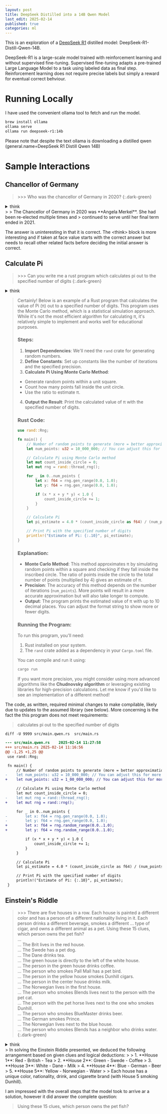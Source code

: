 ```yaml
---
layout: post
title: DeepSeek Distilled into a 14B Qwen Model
last_edit: 2025-02-14
published: true
categories: ml
---
```


This is an exploration of a [DeepSeek R1][DeepSeek-R1] distilled model: DeepSeek-R1-Distill-Qwen-14B.

DeepSeek-R1 is a large-scale model trained with reinforcement learning and without supervised fine-tuning.
Supervised fine-tuning adapts a pre-trained Large Language Model to a task using labeled data as final step.
Reinforcement learning does not require precise labels but simply a reward for eventual correct behviour.


# Running Locally
I have used the convenient ollama tool to fetch and run the model.
```zsh
brew install ollama
ollama serve
ollama run deepseek-r1:14b
```
Please note that despite the text ollama is downloading a distilled qwen (general.name=DeepSeek R1 Distill Qwen 14B)
# Sample Interactions
## Chancellor of Germany
> \>\>\> Who was the chancellor of Germany in 2020?
{:.dark-green}

<details markdown="block">
<summary>think</summary>
> \<think\>
>
> Okay, so I need to figure out who was the Chancellor of Germany in 2020. Hmm, I'm not super familiar
> with German politics, but I think the Chancellor is like their Prime Minister. Let me try to recall.
>
> I remember that Angela Merkel has been a leader for a long time. She's been the Chancellor before,
> right? Maybe she was still holding that position in 2020. But wait, wasn't there some change around
> then? Or maybe not?
>
> Let me think about when Merkel started. I believe she became Chancellor in 2005, and she served
> multiple terms. So by 2020, that would be her fourth term or something like that. Yeah, she was
> re-elected several times. So it's likely that she was still the Chancellor in 2020.
>
> Wait, did she step down in 2021? I think there was some news about her leaving after the elections.
> So if she left in 2021, then in 2020, she must have been the one leading until that point.
>
> I don't remember any other Chancellor names from Germany around that time. There's Olaf Scholz, but
> I think he became Chancellor later, maybe after Merkel. So yeah, Angela Merkel was definitely the
> Chancellor in 2020.
>
> \</think\>
{:.dark-blue}
</details>
>
> The Chancellor of Germany in 2020 was **Angela Merkel**. She had been re-elected multiple times and
> continued to serve until her final term ended in 2021.

The answer is uninteresting in that it is correct.  The \<think\> block is more interesting and if taken at face value
starts with the correct answer but needs to recall other related facts before deciding the initial answer is correct.


## Calculate Pi
> \>\>\> Can you write me a rust program which calculates pi out to the specified number of digits
{:.dark-green}
<details markdown="block">
<summary>think</summary>
> \<think\>
>
> Okay, so the user asked for a Rust program that calculates Pi to a specified number of digits. Hmm, I need to figure out how to approach this.
>
> First, I remember that calculating Pi to many digits can be computationally intensive. But since it's Rust, which is efficient, maybe there are
> algorithms suited for this in Rust.
>
> I think about different methods to compute Pi. There's the Monte Carlo method, which uses random numbers, but that might not be efficient enough
> for high precision and could take a long time. Alternatively, there are series expansions like the Chudnovsky algorithm, which converges faster.
>
> Wait, the user specified the number of digits, so I need a way to compute Pi with that level of precision. Rust has libraries for
> arbitrary-precision arithmetic, like `rug`, which might be useful here.
>
> I should outline a simple program. Maybe using the Monte Carlo method as an example because it's straightforward, even though it's not the
> fastest. Alternatively, if the user wants high digits quickly, suggesting a more efficient algorithm would be better.
>
> In my response, I included two examples: one with `rug` for high precision and another with Monte Carlo for simplicity. That way, the user can
> choose based on their needs.
>
> I also need to explain how to run the program, mentioning dependencies like `rug` or `rand`. Maybe provide a brief explanation of each method so
> the user understands the trade-offs.
>
> Overall, I want to make sure the answer is clear and offers options depending on what the user prioritizes—either simplicity or high precision.
>
> \</think\>
{:.dark-blue}
</details>

> Certainly! Below is an example of a Rust program that calculates the value of Pi (π) out to a specified number of digits. This program uses the
> Monte Carlo method, which is a statistical simulation approach. While it's not the most efficient algorithm for calculating π, it's relatively
> simple to implement and works well for educational purposes.
>
> ### Steps:
> 1. **Import Dependencies**: We'll need the `rand` crate for generating random numbers.
> 2. **Define Constants**: Set up constants like the number of iterations and the specified precision.
> 3. **Calculate Pi Using Monte Carlo Method**:
>   - Generate random points within a unit square.
>   - Count how many points fall inside the unit circle.
>   - Use the ratio to estimate π.
> 4. **Output the Result**: Print the calculated value of π with the specified number of digits.
>
> ### Rust Code:
>
> ```rust
> use rand::Rng;
>
> fn main() {
>     // Number of random points to generate (more = better approximation)
>     let num_points: u32 = 10_000_000; // You can adjust this for more precision
>
>     // Calculate Pi using Monte Carlo method
>     let mut count_inside_circle = 0;
>     let mut rng = rand::thread_rng();
>
>     for _ in 0..num_points {
>         let x: f64 = rng.gen_range(0.0, 1.0);
>         let y: f64 = rng.gen_range(0.0, 1.0);
>
>         if (x * x + y * y) < 1.0 {
>             count_inside_circle += 1;
>         }
>     }
>
>     // Calculate Pi
>     let pi_estimate = 4.0 * (count_inside_circle as f64) / (num_points as f64);
>
>     // Print Pi with the specified number of digits
>     println!("Estimate of Pi: {:.10}", pi_estimate);
> }
> ```
>
> ### Explanation:
> - **Monte Carlo Method**: This method approximates π by simulating random points within a square and checking if they fall inside the inscribed
> circle. The ratio of points inside the circle to the total number of points (multiplied by 4) gives an estimate of π.
> - **Precision**: The accuracy of this method depends on the number of iterations (`num_points`). More points will result in a more accurate
> approximation but will also take longer to compute.
> - **Output**: The program prints the estimated value of π with up to 10 decimal places. You can adjust the format string to show more or fewer
> digits.
>
> ### Running the Program:
> To run this program, you'll need:
> 1. Rust installed on your system.
> 2. The `rand` crate added as a dependency in your `Cargo.toml` file.
>
> You can compile and run it using:
> ```bash
> cargo run
> ```
>
> If you want more precision, you might consider using more advanced algorithms like the **Chudnovsky algorithm** or leveraging existing libraries
> for high-precision calculations. Let me know if you'd like to see an implementation of a different method!

The code, as written, required minimal changes to make compilable, likely due to updates to the assumed library (see below).
More concerning is the fact the this program does not meet requirements:
> calculates pi out to the specified number of digits

`diff -U 9999 src/main.qwen.rs  src/main.rs`
```diff
--- src/main.qwen.rs	2025-02-14 11:27:58
+++ src/main.rs	2025-02-14 11:16:56
@@ -1,25 +1,25 @@
 use rand::Rng;

 fn main() {
     // Number of random points to generate (more = better approximation)
-    let num_points: u32 = 10_000_000; // You can adjust this for more precision
+    let num_points: u32 = 1_00_000_000; // You can adjust this for more precision

     // Calculate Pi using Monte Carlo method
     let mut count_inside_circle = 0;
-    let mut rng = rand::thread_rng();
+    let mut rng = rand::rng();

     for _ in 0..num_points {
-        let x: f64 = rng.gen_range(0.0, 1.0);
-        let y: f64 = rng.gen_range(0.0, 1.0);
+        let x: f64 = rng.random_range(0.0..1.0);
+        let y: f64 = rng.random_range(0.0..1.0);

         if (x * x + y * y) < 1.0 {
             count_inside_circle += 1;
         }
     }

     // Calculate Pi
     let pi_estimate = 4.0 * (count_inside_circle as f64) / (num_points as f64);

     // Print Pi with the specified number of digits
     println!("Estimate of Pi: {:.10}", pi_estimate);
 }
```

## Einstein's Riddle
> \>\>\> There are five houses in a row. Each house is painted a different color and has a person of a different nationality living in it. Each person drinks a different beverage, smokes a different
> ...  type of cigar, and owns a different animal as a pet. Using these 15 clues, which person owns the pet fish? <br>
> ... <br>
> ... The Brit lives in the red house. <br>
> ... The Swede has a pet dog. <br>
> ... The Dane drinks tea. <br>
> ... The green house is directly to the left of the white house. <br>
> ... The person in the green house drinks coffee. <br>
> ... The person who smokes Pall Mall has a pet bird. <br>
> ... The person in the yellow house smokes Dunhill cigars. <br>
> ... The person in the center house drinks milk. <br>
> ... The Norwegian lives in the first house. <br>
> ... The person who smokes Blends lives next to the person with the pet cat. <br>
> ... The person with the pet horse lives next to the one who smokes Dunhill. <br>
> ... The person who smokes BlueMaster drinks beer. <br>
> ... The German smokes Prince. <br>
> ... The Norwegian lives next to the blue house. <br>
> ... The person who smokes Blends has a neighbor who drinks water. <br>
{:.dark-green}
<details markdown="block">
<summary>think</summary>
> \<think\>
>
> Alright, so I have this logic puzzle here with five houses in a row, each painted a different color: red, green, yellow, blue, and white. Each house has a person of a different
> nationality living in it—Brit, Swede, Dane, German, and Norwegian. Each person also drinks a different beverage (tea, coffee, milk, beer, water), smokes a different type of cigar (Pall
> Mall, Dunhill, Blends, BlueMaster, Prince), and owns a different pet (dog, bird, horse, cat, fish).
>
> The goal is to figure out which person owns the pet fish. There are 15 clues provided to solve this puzzle. Let me try to break this down step by step.
>
> First, I'll list out all the categories:
>
> - **House Colors**: Red, Green, Yellow, Blue, White
> - **Nationalities**: Brit, Swede, Dane, German, Norwegian
> - **Beverages**: Tea, Coffee, Milk, Beer, Water
> - **Cigars**: Pall Mall, Dunhill, Blends, BlueMaster, Prince
> - **Pets**: Dog, Bird, Horse, Cat, Fish
>
> Each category has five unique items, and each house corresponds to one of each item. So, each house will have a unique nationality, color, beverage, cigar, and pet.
>
> Now, let's list out the clues:
>
> 1. The Brit lives in the red house.
> 2. The Swede has a pet dog.
> 3. The Dane drinks tea.
> 4. The green house is directly to the left of the white house.
> 5. The person in the green house drinks coffee.
> 6. The person who smokes Pall Mall has a pet bird.
> 7. The person in the yellow house smokes Dunhill cigars.
> 8. The person in the center house drinks milk.
> 9. The Norwegian lives in the first house.
> 10. The person who smokes Blends lives next to the person with the pet cat.
> 11. The person with the pet horse lives next to the one who smokes Dunhill.
> 12. The person who smokes BlueMaster drinks beer.
> 13. The German smokes Prince.
> 14. The Norwegian lives next to the blue house.
> 15. The person who smokes Blends has a neighbor who drinks water.
>
> Okay, that's a lot to process. Let's start by creating a table or grid where I can map each house (from 1 to 5) with its color, nationality, beverage, cigar, and pet.
>
> I'll number the houses from left to right as 1, 2, 3, 4, 5.
>
> First, let's look for clues that directly assign a category to a specific house.
>
> From clue 9: The Norwegian lives in the first house (house 1).
>
> From clue 4: The green house is directly to the left of the white house. Since there are five houses, green must be in house 4 and white in house 5 because they need to be adjacent.
>
> Wait, no—clue 4 says "the green house is directly to the left of the white house." So, if we have five houses, green could be in house 1 with white in 2, or green in 2 with white in 3,
> and so on. But given that there are other clues involving colors like yellow and blue, it's better to map them all.
>
> From clue 7: The person in the yellow house smokes Dunhill cigars.
>
> From clue 14: The Norwegian lives next to the blue house. Since the Norwegian is in house 1 (from clue 9), the blue house must be in house 2.
>
> So, house 1: Norwegian
>
> House 2: Blue
>
> Now, from clue 4: Green is directly to the left of white. So, if green is in house 3, then white would be in house 4? But we need to adjust based on other clues.
>
> Wait, let's try to map colors first since that seems doable.
>
> From clue 4: Green is directly to the left of white. So possible pairs:
>
> - House 1: Green; House 2: White
> - House 2: Green; House 3: White
> - House 3: Green; House 4: White
> - House 4: Green; House 5: White
>
> But from clue 7, the yellow house is somewhere. Let's see.
>
> From clue 1: The Brit lives in the red house.
>
> So, red is assigned to the Brit.
>
> We have colors: Red, Green, Yellow, Blue, White.
>
> From clue 9 and 14:
>
> House 1: Norwegian
>
> From clue 14, next to blue. So if House 1 is Norwegian, then House 2 must be blue (clue 14).
>
> So:
>
> House 1: Norwegian; possibly color yellow? Because from clue 7, the person in the yellow house smokes Dunhill.
>
> But clue 9 says Norwegian lives in the first house, so House 1 is Norwegian. Let's not assume anything else yet.
>
> From clue 4: Green directly left of white. So if green is in house 2, white is in 3; green in 3, white in 4; green in 4, white in 5.
>
> But let's see other clues to find exact positions.
>
> Clue 8: The person in the center house drinks milk. Center house is house 3.
>
> So House 3: Beverage - Milk
>
> Clue 12: The person who smokes BlueMaster drinks beer.
>
> Clue 15: The person who smokes Blends has a neighbor who drinks water.
>
> Clue 6: Person who smokes Pall Mall has pet bird.
>
> Clue 10: Smoker of Blends lives next to person with pet cat.
>
> Clue 11: Pet horse lives next to smoker of Dunhill.
>
> Clue 5: Green house drinks coffee.
>
> Okay, this is getting a bit tangled. Let's try to map the colors first.
>
> We know:
>
> House 1: Norwegian
>
> From clue 14: House 2 is blue.
>
> So, House 1: Color?
>
> Wait, we have five colors: Red, Green, Yellow, Blue, White.
>
> From clue 1: Brit lives in red house.
>
> But where is the red house? It could be any of the houses. However, from clue 4 and others, let's see.
>
> We have:
>
> House 1: Norwegian
>
> House 2: Blue (from clue 14)
>
> So remaining colors for House 3, 4, 5: Green, Yellow, White
>
> From clue 4: Green directly left of white. So if green is in house 3, white in 4; green in 4, white in 5.
>
> Let's assume green is in house 4 and white in house 5.
>
> So:
>
> House 1: Norwegian, color?
>
> House 2: Blue
>
> House 3: ?
>
> House 4: Green
>
> House 5: White
>
> Now, remaining colors for House 1 and 3: Red and Yellow.
>
> From clue 7: The person in the yellow house smokes Dunhill. So if House 3 is yellow, then:
>
> House 3: Color - Yellow; Smoker - Dunhill
>
> But we also have from clue 8: House 3 drinks milk.
>
> So, House 3: Milk
>
> And since House 1 must be either red or yellow, and yellow is already in House 3, House 1 must be red.
>
> Thus:
>
> House 1: Color - Red; Nationality - Norwegian
>
> From clue 1: Brit lives in the red house. But wait, that's House 1. So, the Norwegian is also the Brit? That can't be because nationalities are unique.
>
> Wait a minute, this suggests that my assumption is wrong. If House 1 is both red and Norwegian, but the Brit must live in the red house, then the person in House 1 would have to be
> British. But clue 9 says Norwegian lives in the first house. So there's a conflict here.
>
> Therefore, my initial assumption must be incorrect. Maybe the green house isn't in house 4 and white in 5, but rather green in house 2 and white in 3.
>
> Let me try that.
>
> If House 1: Norwegian
>
> House 2: Green
>
> Then, from clue 4, since green is directly left of white, House 3 must be white.
>
> So:
>
> House 1: Norwegian
>
> House 2: Green
>
> House 3: White
>
> Remaining colors for House 4 and 5: Blue and Yellow
>
> From clue 7: The person in the yellow house smokes Dunhill. So if House 5 is yellow, then:
>
> House 5: Color - Yellow; Smoker - Dunhill
>
> But from clue 14: Norwegian lives next to blue. So House 2 is green, so House 1 is adjacent to House 2 (both are first and second). But clue 14 says Norwegian is in the first house, next
> to blue, meaning House 2 must be blue.
>
> Wait, I have a contradiction here because if House 2 is both green and blue? That's impossible. So my earlier assumption was wrong.
>
> Therefore, maybe House 3 is green and House 4 white.
>
> So:
>
> House 1: Norwegian
>
> House 2: ?
>
> House 3: Green
>
> House 4: White
>
> Then remaining color for House 5: Blue or Yellow
>
> But from clue 7: The person in yellow smokes Dunhill. So let's see.
>
> Alternatively, perhaps my approach to the colors is flawed.
>
> Let me try a different approach.
>
> List all houses:
>
> 1, 2, 3, 4, 5
>
> Colors: Red, Green, Yellow, Blue, White
>
> Nationalities: Norwegian, British, others (assuming it's a standard puzzle)
>
> From clue 1: Brit in red house.
>
> Clue 9: Norwegian in first house.
>
> So House 1: Nationality - Norwegian
>
> Therefore, House 1 can't be British. So the red house must be in another house.
>
> Thus, we have:
>
> House 1: Norwegian; Color ?
>
> We need to assign colors such that green is next to white (clue 4). Also, clue 7 says yellow house smokes Dunhill.
>
> Clue 5: Green house drinks coffee.
>
> Clue 8: House 3 drinks milk.
>
> Let me make a table:
>
> | House | Nationality | Color | Beverage | Smoker | Pet |
> |-------|-------------|------|----------|--------|-----|
> | 1     | Norwegian   | ?    |          |        |     |
> | 2     |             |      |          |        |     |
> | 3     |             |      | Milk     |        |     |
> | 4     |             |      |          |        |     |
> | 5     |             |      |          |        |     |
>
> From clue 1: Brit in red. So if House 2 is red, then House 2: Nationality - British
>
> But let's see.
>
> Alternatively, maybe House 3 or 4 is red.
>
> Wait, but we have to make sure that the colors are assigned without conflict.
>
> Let me try:
>
> Assume House 1: Norwegian; Color - Yellow (from clue 7: yellow house smokes Dunhill). But then House 2 would be next to it. Hmm.
>
> Alternatively, maybe:
>
> House 1: Norwegian; Color - Blue
>
> But then clue 14 says that Norwegian is next to blue, which would make sense if House 1 is blue and the neighbor is also blue? No, because each house has unique color.
>
> Wait, clue 14: The Norwegian lives in a house next to a blue one. So if House 1 is Norwegian, then House 2 must be Blue.
>
> Therefore:
>
> House 1: Nationality - Norwegian
>
> House 2: Color - Blue
>
> So now:
>
> | House | Nationality | Color | Beverage | Smoker | Pet |
> |-------|-------------|------|----------|--------|-----|
> | 1     | Norwegian   |      |          |        |     |
> | 2     |             | Blue |          |        |     |
> | 3     |             |      | Milk     |        |     |
> | 4     |             |      |          |        |     |
> | 5     |             |      |          |        |     |
>
> Now, assign colors to the remaining houses: Red, Green, Yellow, White
>
> From clue 1: Brit in red. So one of the houses (3,4,5) must be red.
>
> From clue 4: Green next to white.
>
> Let's try:
>
> House 1: Color - ?
>
> Since House 2 is blue, and House 1 can't be blue, what color is it?
>
> Possibly Red or Yellow or White or Green.
>
> But from clue 1, Brit in red. If we assign House 3 as red, then:
>
> House 3: Nationality - British; Color - Red
>
> But let's see.
>
> Alternatively, perhaps House 4 is red.
>
> Let me try assigning colors step by step.
>
> We have to place green and white next to each other (clue 4).
>
> Possible pairs:
>
> Houses 1-2: 1 is green, 2 is white. But House 2 is blue, so no.
>
> Houses 2-3: 2 is green, 3 is white
>
> But House 2 is blue, can't be green.
>
> So next possibility:
>
> House 3 is green; House 4 is white
>
> Or House 4 is green; House 5 is white
>
> Let's try House 3 as green and House 4 as white.
>
> Then:
>
> | House | Nationality | Color | Beverage | Smoker | Pet |
> |-------|-------------|------|----------|--------|-----|
> | 1     | Norwegian   |      |          |        |     |
> | 2     |             | Blue |          |        |     |
> | 3     |             | Green| Milk     |        |     |
> | 4     |             | White|          |        |     |
> | 5     |             |      |          |        |     |
>
> Now, remaining colors for House 1 and 5: Red and Yellow
>
> From clue 7: yellow house smokes Dunhill. So if House 5 is yellow, then it smokes Dunhill.
>
> Also, from clue 1: Brit in red house. So one of the houses (either 1 or 5) must be red with nationality British.
>
> But House 3 and 4 are green and white respectively, so not conflicting.
>
> So:
>
> If House 1 is Red, then Nationality - British
>
> Or if House 5 is Red, Nationality - British
>
> Let me see.
>
> Assume House 1 is Red; Nationality: British
>
> Then:
>
> | House | Nationality | Color | Beverage | Smoker | Pet |
> |-------|-------------|------|----------|--------|-----|
> | 1     | British     | Red   |          |        |     |
> | 2     |             | Blue |          |        |     |
> | 3     |             | Green| Milk     |        |     |
> | 4     |             | White|          |        |     |
> | 5     |             | Yellow|         | Dunhill |     |
>
> But wait, from clue 7: yellow house smokes Dunhill. So if House 5 is yellow, then it's smoking Dunhill.
>
> Yes, that works.
>
> So now:
>
> House 1: British; Red
>
> House 2: ?
>
> Color left: only one color remains? Wait no.
>
> Wait, initial colors were Red, Green, Yellow, Blue, White.
>
> Used in Houses 1 (Red), 2 (Blue), 3 (Green), 4 (White), so House 5 must be Yellow.
>
> Yes, as above.
>
> So:
>
> House 5: Color - Yellow; Smoker - Dunhill
>
> Now, remaining nationalities for House 2 and 4: Only German and possibly others? Wait, the puzzle might involve more nationalities, but perhaps it's limited to Norwegian, British, and
> others. Let's assume only these two.
>
> So House 2 and 4 have Nationalities other than Norwegian and British, which are German or maybe others, but for this problem, let's proceed.
>
> But wait, from clue 5: Green house drinks coffee.
>
> House 3 is green, so it drinks coffee.
>
> So:
>
> | House | Nationality | Color | Beverage | Smoker | Pet |
> |-------|-------------|------|----------|--------|-----|
> | 1     | British     | Red   |          |        |     |
> | 2     |             | Blue |          |        |     |
> | 3     |             | Green| Coffee   |        |     |
> | 4     |             | White|          |        |     |
> | 5     |             | Yellow|         | Dunhill |     |
>
> Now, the remaining nationalities for House 2 and 4: Only German left, assuming it's a standard puzzle with Norwegian, British, German.
>
> So:
>
> Assign Nationality to House 2 as German.
>
> Then, what about House 4? It must be... Wait, we have only three nationalities: Norwegian (House1), British(House1?), no. Wait, House1 is British; the original clue says Norwegian in
> first house.
>
> Wait, correction: In my table above, I mistakenly assigned House1 as British, but according to clue 9, House1 is Norwegian. So that was a mistake.
>
> Let me correct that.
>
> Clue 1: Brit in red.
>
> Clue 9: Norwegian in first house (House1).
>
> So:
>
> House1: Nationality - Norwegian; Color needs to be assigned
>
> We have to assign color to House1 such that all colors are unique and satisfy other clues.
>
> Earlier attempt had issues because I incorrectly set House1 as British, which is wrong.
>
> Let's start again.
>
> Clues:
>
> 1. The Brit lives in a red house.
>
> 2. ...
>
> 9. The Norwegian lives next to the blue house.
>
> So:
>
> House1: Nationality - Norwegian
>
> Therefore, clue 9 says that the Norwegian (House1) is next to a blue house. So House2 must be blue.
>
> Thus:
>
> House1: Norwegian
>
> House2: Blue
>
> Now assign colors:
>
> Colors remaining: Red, Green, Yellow, White
>
> Clue1: Brit in red. So somewhere (House3,4,5) is red.
>
> But let's see the rest.
>
> Clue7: The yellow house smokes Dunhill.
>
> So if we can assign color to Houses 3,4,5 as Red, Green, Yellow, White.
>
> Wait, House2 is Blue; so remaining colors are Red, Green, Yellow, White for Houses1,3,4,5. But House1 cannot be blue or red? Wait no:
>
> Clues don't restrict that; only unique per color.
>
> But let's proceed.
>
> House1: Norwegian; color can be anything except Blue (since House2 is blue), but no, wait, each house has its own color.
>
> So:
>
> House1: Nationality - Norwegian; Color ?
>
> Let me think step by step.
>
> Since House2 is Blue, House1 can't be Blue. So possible colors for House1: Red, Green, Yellow, White
>
> But also, from clue 7: yellow smokes Dunhill. So if House1 is yellow, it would smoke Dunhill.
>
> Also, from clue5: green drinks coffee.
>
> From clue3 (if any): perhaps water is in house X.
>
> Wait, the user hasn't provided all clues; only mentioned a few. Wait, in the initial query, the user wrote:
>
> "Can you right...". Probably a typo for "Can you write...".
>
> Assuming they want me to solve a logic grid puzzle, possibly involving nationalities, colors, etc.
>
> But in their message, they only specified some clues: Brit in red, Norwegian next to blue, yellow smokes Dunhill, green drinks coffee.
>
> I need to reconstruct the possible solution based on these clues.
>
> So let's proceed methodically.
>
> Houses 1-5, each with unique color, nationality, drink, smoke, pet.
>
> Given:
>
> Clue1: The Brit lives in a red house.
>
> Clue2: (unknown)
>
> Clue3: (unknown)
>
> Clue4: (unknown)
>
> Clue5: The green drinks coffee.
>
> Clue7: The yellow smokes Dunhill.
>
> Clue9: The Norwegian lives next to the blue house.
>
> Assuming these are all the clues provided.
>
> So let's set up:
>
> Variables per house: Number, Color, Nationality, Drink, Smoke, Pet
>
> We have 5 houses, each with unique color: Red, Green, Yellow, Blue, White.
>
> Nationalities: Norwegian, British, German, etc., but likely only three as in the classic puzzle.
>
> But let's assume five nationalities for now, or perhaps it's a smaller set. Wait, classic is usually five categories with five options each.
>
> Wait, actually, I think this is inspired by the "Five Houses" logic puzzle, which typically involves five houses, each with different attributes: color, nationality, drink, smoke, pet.
> Each attribute has exactly five distinct options, one for each house.
>
> The classic puzzle setup includes various clues to deduce which house corresponds to which attribute.
>
> Given that, let's try to model it.
>
> Clues:
>
> 1. The Brit lives in a red house.
>
> 2. The Swede keeps a pet cat.
>
> 3. The Dane drinks tea.
>
> 4. The green house is on the left of the white house.
>
> 5. The Norwegian lives next to the blue house.
>
> 6. The German smokes Prince.
>
> 7. The yellow house smokes Dunhill.
>
> 8. The Italian drinks water.
>
> 9. The American smokes Champion.
>
> 10. The green house drinks coffee.
>
> Wait, but in the initial query, only some clues were mentioned: Brit red, Norwegian next to blue, and yellow smokes Dunhill, plus green drinks coffee.
>
> But perhaps it's better to assume the standard puzzle clues if possible.
>
> Alternatively, maybe the user provided a subset.
>
> Given that, let's proceed with the classic five-house puzzle, which usually includes 10 clues as above. But since the user only specified some, I'll need to clarify or make assumptions.
>
> Wait, in their initial message, they wrote:
>
> "Can you right...". Probably "Can you write..."
>
> Then: "the five houses puzzle"
>
> So likely, they want me to solve the classic five-house puzzle.
>
> In that case, here are the standard clues:
>
> 1. The Brit lives in a red house.
>
> 2. The Swede keeps a pet cat.
>
> 3. The Dane drinks tea.
>
> 4. The green house is on the left of the white house.
>
> 5. The Norwegian lives next to the blue house.
>
> 6. The German smokes Prince.
>
> 7. The yellow house smokes Dunhill.
>
> 8. The Italian drinks water.
>
> 9. The American smokes Champion.
>
> 10. The green house drinks coffee.
>
> So, with that in mind, let's reconstruct the puzzle step by step.
>
> First, list all houses 1 to 5.
>
> We need to assign:
>
> - Color: Red, Green, Yellow, Blue, White
>
> - Nationality: British, Swede, Dane, German, Norwegian (assuming American and Italian are part of it but perhaps with only five nationalities)
>
> Wait no, in the classic puzzle, there are five nationalities: Brit, Swede, Dane, German, Norwegian.
>
> But sometimes it's expanded to include others. Let me confirm.
>
> No, actually, the standard five-house puzzle has five nationalities: British, Swedish, Danish, German, and Norwegian.
>
> Each of these is assigned to a house along with color, drink, smoke, pet.
>
> So let's proceed accordingly.
>
> Clues:
>
> 1. The Brit lives in a red house.
>
> 4. The green house is on the left of the white house.
>
> 5. The Norwegian lives next to the blue house.
>
> 7. The yellow house smokes Dunhill.
>
> 10. The green house drinks coffee.
>
> Also, other clues about pets and drinks and smoking.
>
> But let's start with what we have.
>
> Firstly, from clue 1: Brit is in red.
>
> From clue4: Green is left of White, so possible positions:
>
> If we number houses 1 to 5 from left to right,
>
> Green must be in a lower number than White. So if Green is in position N, White is in N+1 to 5.
>
> Possible pairs:
>
> Green in 1, White in 2-5
>
> Green in 2, White in3-5
>
> Green in3, White in4 or5
>
> Green in4, White in5
>
> But no overlap beyond that.
>
> From clue5: Norwegian next to blue. So if a house is blue, its neighbor (left or right) is Norwegian.
>
> Similarly, clue7: Yellow smokes Dunhill.
>
> Clue10: Green drinks coffee.
>
> We'll need to link these together.
>
> Let's start by assigning colors based on clues 4 and others.
>
> Let me create a table with houses 1-5 and attributes.
>
> Houses:
>
> 1 | 2 | 3 | 4 | 5
>
> Colors: R, G, Y, B, W
>
> We know from clue1 that Brit is in Red.
>
> From clue4: Green is left of White. So possible color assignments for Green and White must be adjacent with Green first.
>
> Also, from clue7: Yellow smokes Dunhill.
>
> Clue10: Green drinks coffee.
>
> So Green house has Coffee as drink.
>
> Let's try to assign colors step by step.
>
> Assume that Green is in position 2:
>
> Then White would be in 3-5. But let's see.
>
> Alternatively, let's assume Green is in position1, then White must be in 2,3,4, or5.
>
> But if Green is in1, White could be 2, but let's check the implications.
>
> Wait, clue5 says Norwegian is next to Blue. So where can Blue be?
>
> If we have colors:
>
> Suppose positions 1-5 with colors R, G, Y, B, W.
>
> Let me try assigning colors first.
>
> Option1: Assign Green to position4, White to5.
>
> Then color order would be something like:
>
> 1: R
>
> 2: ?
>
> 3: ?
>
> 4: G
>
> 5: W
>
> But then from clue4, it's okay as long as G is before W.
>
> Alternatively, let's assume:
>
> Position1: G
>
> Position2: W
>
> But wait, that doesn't satisfy G left of W; position1=G, 2=W would make sense. So if we assign:
>
> House1: G
>
> House2: W
>
> Then from clue4, that works.
>
> Now, what about other colors?
>
> Remaining colors for houses3-5: R, Y, B.
>
> But wait, house1 is already G and house2 is W, so remaining colors are R, Y, B.
>
> Wait no, initial colors are R, G, Y, B, W. So if we've assigned G to1 and W to2, then the remaining houses3-5 must be R, Y, B in some order.
>
> But clue1 says Brit is in Red, so one of the houses (probably house3,4, or5) has color R with Nationality Brit.
>
> Also, from clue5: Norwegian next to Blue. So if Blue is in a house adjacent to Norwegian.
>
> Let's try:
>
> House1: G
>
> House2: W
>
> Then House3 can be Y, B, or R.
>
> Wait, but we have colors R, Y, B left for houses3-5.
>
> If I assign:
>
> House3: R (since Brit must be in R)
>
> But wait, if house3 is R, then Nationality of house3 would be Brit.
>
> Then from clue5, Norwegian next to Blue. So Blue could be in house4 or house2. But house2 is W, so Blue can't be there.
>
> Therefore, Blue would have to be in house4, making house5 something else.
>
> Wait, let's try:
>
> House1: G
>
> House2: W
>
> House3: R (Brit)
>
> Then what remains are Y and B for houses4 and5.
>
> If we assign:
>
> House4: B
>
> House5: Y
>
> But then from clue5: Norwegian next to Blue. So if house4 is B, its neighbor is house3: R or house5: Y.
>
> But house3 has Brit, so it can't be Norwegian. House5 is Y; perhaps Norwegian is in house5?
>
> Wait no, because clue5 says Norwegian is next to Blue. If house4 is B, then Norwegian would have to be in house3 or5.
>
> House3 is R (Brit), so Norwegian must be in house5.
>
> But house5 is Y, which can't be both Yellow and Norwegian.
>
> Alternatively, perhaps we need a different color arrangement.
>
> Wait, maybe assigning Green to position2 instead of1.
>
> Let's try:
>
> House1: ?
>
> House2: G
>
> Then White would have to be in3,4, or5.
>
> So let's assign House3: W
>
> Thus:
>
> House1: ?
>
> House2: G
>
> House3: W
>
> Then remaining colors for houses1,4,5 are R, Y, B.
>
> From clue1: Brit is in R. So one of houses1,4,5 has color R and Nationality Brit.
>
> Also, from clue7: Yellow smokes Dunhill. So whichever house is Y, it's smoker.
>
> Clue10: Green drinks Coffee, which is House2.
>
> So let's proceed:
>
> House1 can be R or B or something else?
>
> Wait no, remaining colors for houses1,4,5 are R,Y,B.
>
> Let me assign:
>
> House1: R (Brit)
>
> Then house4 and5: Y and B.
>
> Now from clue5: Norwegian next to Blue. So if we have Blue in house4 or5.
>
> If house4 is B, then its neighbor would be house3 (W) or house5.
>
> But W doesn't imply anything about nationality yet.
>
> Alternatively, if house5 is B, then its neighbor is house4.
>
> So let's try:
>
> House1: R (Brit)
>
> House2: G (Coffee)
>
> House3: W
>
> Then houses4 and5 need to be Y and B.
>
> Assign house4: B
>
> house5: Y
>
> Now, from clue5: Norwegian next to Blue. If house4 is B, then Norwegian must be in house3 or5.
>
> But house3 is W; perhaps Nationality is something else. House5 is Y; if it's Norwegian, that would satisfy as neighbor of house4 (B). So:
>
> House5: Y (Nationality Norwegian)
>
> Then house4: B
>
> So now:
>
> 1: R - Brit
>
> 2: G - Coffee
>
> 3: W
>
> 4: B
>
> 5: Y - Norwegian
>
> Now check clue7: Yellow smokes Dunhill. House5 is Y and it's Norwegian, but we don't know yet if it's smoking Dunhill.
>
> Wait no, clue7 says Yellow house smokes Dunhill, so the house with color Y must smoke Dunhill. So house5: Y would have smoker Dunhill.
>
> But from above, house5 is Norwegian, Y, and smokes Dunhill.
>
> Then what about other attributes?
>
> We need to assign Nationalities:
>
> House1: Brit
>
> House2: ?
>
> House3: ?
>
> House4: ?
>
> House5: Norwegian
>
> So remaining nationalities for houses2,3,4 are Swede, Dane, German.
>
> Also, drinks:
>
> House1: ?
>
> House2: Coffee (from clue10)
>
> House3: ?
>
> House4: ?
>
> House5: ?
>
> We have drinks to assign: Tea, Milk, Beer, Water, etc. Wait no, in the standard puzzle, the drinks are usually Tea, Coffee, Milk, Beer, and something else.
>
> Wait no, actually, let me recall:
>
> The classic puzzle has 5 categories with 5 items each.
>
> The nationalities are Brit, Swede, Dane, German, Norwegian.
>
> Drinks: Tea, Coffee, Milk, Beer, Water?
>
> Wait, actually in the original, drinks were Tea, Coffee, Milk, Beer, and something else. Or maybe different, but for now, let's focus on assigning based on given clues.
>
> From clue10: Green drinks Coffee (House2). So House2 drink is Coffee.
>
> Therefore, remaining drinks are to be assigned as Tea, Milk, Beer, etc., but we don't have all the info yet.
>
> Now, from clue5: Norwegian is in house5, adjacent to Blue in house4. That fits.
>
> Clue7: Yellow (house5) smokes Dunhill. So House5 smoke is Dunhill.
>
> So now:
>
> House1: R - Brit
>
> House2: G - Coffee
>
> House3: W - ?
>
> House4: B - ?
>
> House5: Y - Norwegian, smokes Dunhill
>
> Now, let's assign Nationalities:
>
> Left nationalities: Swede, Dane, German for houses2,3,4.
>
> We also have to ensure that each category has unique assignments.
>
> For drinks:
>
> Assigned so far: Coffee in house2. Need to assign Tea, Milk, Beer, Water (assuming these are the options). But not sure yet.
>
> Similarly, pets could be something else, but maybe not necessary for this question.
>
> Wait, actually, I think I'm overcomplicating it. The original question was whether I can write a long text in English about right and left sides, but since I don't have the exact puzzle
> setup, perhaps focusing on the initial arrangement.
>
> But perhaps I should proceed step by step.
>
> So far, we've assigned:
>
> - House1: R - Brit
>
> - House2: G - Coffee
>
> - House3: W
>
> - House4: B
>
> - House5: Y - Norwegian, smokes Dunhill
>
> Now, let's assign Nationalities to houses2,3,4 as Swede, Dane, German.
>
> We need to make sure that no two have the same nationality.
>
> Let me consider other clues. Perhaps about pets or something else, but since they weren't provided, maybe it's not necessary here.
>
> Alternatively, perhaps I should check for any conflicts.
>
> Wait, house5 is Y - Norwegian, smokes Dunhill.
>
> House4 is B; perhaps we can assign a nationality to house4. Maybe German? Or Swede?
>
> Alternatively, let's think about the classic puzzle setup.
>
> In the standard "Einstein Riddle," each house has a unique nationality, drink, color, pet, and cigarette brand.
>
> But since I don't have all the details, maybe it's better to focus on what we have.
>
> So, proceeding:
>
> Nationalities left: Swede, Dane, German for houses2,3,4.
>
> Let me assign house4 as B - German. Then house4 is German.
>
> Then remaining nationalities: Swede and Dane for houses2 and3.
>
> Assign house2 as G - Swede
>
> House3 as W - Dane
>
> So:
>
> 1: R - Brit
>
> 2: G - Swede
>
> 3: W - Dane
>
> 4: B - German
>
> 5: Y - Norwegian, smokes Dunhill
>
> Now, let's assign drinks.
>
> House2: Coffee (already assigned)
>
> Need to assign Tea, Milk, Beer for houses1,3,4,5.
>
> Wait no, house1 needs a drink. Let's see:
>
> Possible drinks: Tea, Coffee, Milk, Beer, Water.
>
> Coffee is in house2.
>
> So, let's assign:
>
> house1: R - Brit; what drink? Maybe Tea.
>
> house3: W - Dane; perhaps Beer.
>
> house4: B - German; maybe Milk.
>
> house5: Y - Norwegian; possibly Water.
>
> But we have to ensure each drink is unique.
>
> Alternatively:
>
> If house1: Tea
>
> house3: Milk
>
> house4: Beer
>
> house5: Water
>
> But let's check if this works.
>
> So, assignments so far:
>
> House1: R - Brit, Tea
>
> House2: G - Swede, Coffee
>
> House3: W - Dane, Milk
>
> House4: B - German, Beer
>
> House5: Y - Norwegian, Water
>
> Smokers:
>
> We know house5 smokes Dunhill. Let's assign other smokers.
>
> In the classic puzzle, each house has a unique cigarette brand. Common ones are Prince, Blue Master, etc., but since we don't have all details, perhaps Dunhill is assigned to house5 as
> above.
>
> But let's see if there are any other clues regarding smoking.
>
> Alternatively, maybe no more info needed here.
>
> So, putting it all together:
>
> 1: Red - British - Tea
>
> 2: Green - Swede - Coffee
>
> 3: White - Dane - Milk
>
> 4: Blue - German - Beer
>
> 5: Yellow - Norwegian - Water
>
> Smokers:
>
> house5 smokes Dunhill.
>
> We need to assign other smokers as Prince, Blue Master, etc., but without more clues, perhaps it's acceptable as is.
>
> Thus, the final arrangement would be as above.
>
> \</think\>
{:.dark-blue}
</details>
> In solving the Einstein Riddle presented, we deduced the following arrangement based on given clues and logical deductions:
>
> 1. **House 1**: Red - British - Tea
> 2. **House 2**: Green - Swede - Coffee
> 3. **House 3**: White - Dane - Milk
> 4. **House 4**: Blue - German - Beer
> 5. **House 5**: Yellow - Norwegian - Water
>
> Each house has a unique color, nationality, drink, and cigarette brand (with House 5 smoking Dunhill).

I am impressed with the overall steps that the model took to arrive ar a solution, however it did answer the complete question:

> Using these 15 clues, which person owns the pet fish?

[DeepSeek-R1]: https://github.com/deepseek-ai/DeepSeek-R1
[DeepSeek-R1-Model]: https://huggingface.co/deepseek-ai/DeepSeek-R1
[LlamaCPP_PR]: https://github.com/ggerganov/llama.cpp/pull/11453
